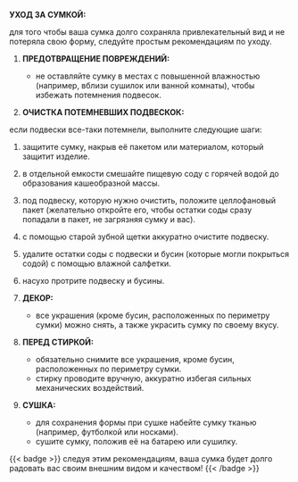 **УХОД ЗА СУМКОЙ:**

для того чтобы ваша сумка долго сохраняла привлекательный вид и не потеряла свою форму, следуйте простым рекомендациям по уходу.

1. **ПРЕДОТВРАЩЕНИЕ ПОВРЕЖДЕНИЙ:**
   - не оставляйте сумку в местах с повышенной влажностью (например, вблизи сушилок или ванной комнаты), чтобы избежать потемнения подвесок.

2. **ОЧИСТКА ПОТЕМНЕВШИХ ПОДВЕСКОК:**

если подвески все-таки потемнели, выполните следующие шаги:

   1. защитите сумку, накрыв её пакетом или материалом, который защитит изделие.
   2. в отдельной емкости смешайте пищевую соду с горячей водой до образования кашеобразной массы.
   3. под подвеску, которую нужно очистить, положите целлофановый пакет (желательно откройте его, чтобы остатки соды сразу попадали в пакет, не загрязняя сумку и вас).
   4. с помощью старой зубной щетки аккуратно очистите подвеску.
   5. удалите остатки соды с подвески и бусин (которые могли покрыться содой) с помощью влажной салфетки.
   6. насухо протрите подвеску и бусины.

3. **ДЕКОР:**
   - все украшения (кроме бусин, расположенных по периметру сумки) можно снять, а также украсить сумку по своему вкусу.

4. **ПЕРЕД СТИРКОЙ:**
   - обязательно снимите все украшения, кроме бусин, расположенных по периметру сумки.
   - стирку проводите вручную, аккуратно избегая сильных механических воздействий.

5. **СУШКА:**
   - для сохранения формы при сушке набейте сумку тканью (например, футболкой или носками).
   - сушите сумку, положив её на батарею или сушилку.

{{< badge >}}
следуя этим рекомендациям, ваша сумка будет долго радовать вас своим внешним видом и качеством!
{{< /badge >}}

